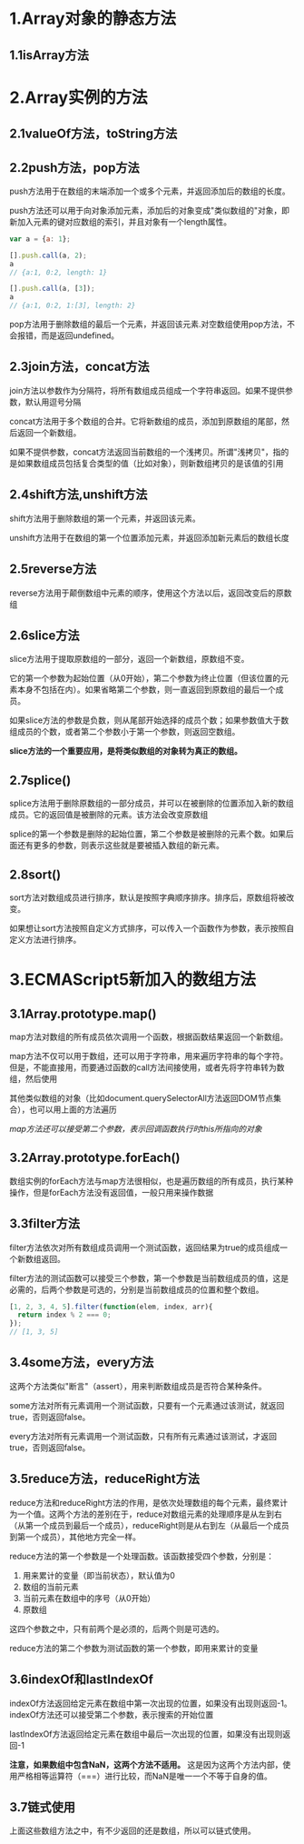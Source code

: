 # 1.Array对象的静态方法
## 1.1isArray方法
# 2.Array实例的方法
## 2.1valueOf方法，toString方法
## 2.2push方法，pop方法
push方法用于在数组的末端添加一个或多个元素，并返回添加后的数组的长度。

push方法还可以用于向对象添加元素，添加后的对象变成"类似数组的"对象，即新加入元素的键对应数组的索引，并且对象有一个length属性。

```javascript
var a = {a: 1};

[].push.call(a, 2);
a
// {a:1, 0:2, length: 1}

[].push.call(a, [3]);
a
// {a:1, 0:2, 1:[3], length: 2}
```

pop方法用于删除数组的最后一个元素，并返回该元素.对空数组使用pop方法，不会报错，而是返回undefined。

## 2.3join方法，concat方法
join方法以参数作为分隔符，将所有数组成员组成一个字符串返回。如果不提供参数，默认用逗号分隔

concat方法用于多个数组的合并。它将新数组的成员，添加到原数组的尾部，然后返回一个新数组。

如果不提供参数，concat方法返回当前数组的一个浅拷贝。所谓"浅拷贝"，指的是如果数组成员包括复合类型的值（比如对象），则新数组拷贝的是该值的引用

## 2.4shift方法,unshift方法
shift方法用于删除数组的第一个元素，并返回该元素。

unshift方法用于在数组的第一个位置添加元素，并返回添加新元素后的数组长度

## 2.5reverse方法
reverse方法用于颠倒数组中元素的顺序，使用这个方法以后，返回改变后的原数组

## 2.6slice方法
slice方法用于提取原数组的一部分，返回一个新数组，原数组不变。

它的第一个参数为起始位置（从0开始），第二个参数为终止位置（但该位置的元素本身不包括在内）。如果省略第二个参数，则一直返回到原数组的最后一个成员。

如果slice方法的参数是负数，则从尾部开始选择的成员个数；如果参数值大于数组成员的个数，或者第二个参数小于第一个参数，则返回空数组。

**slice方法的一个重要应用，是将类似数组的对象转为真正的数组。**

## 2.7splice()
splice方法用于删除原数组的一部分成员，并可以在被删除的位置添加入新的数组成员。它的返回值是被删除的元素。该方法会改变原数组

splice的第一个参数是删除的起始位置，第二个参数是被删除的元素个数。如果后面还有更多的参数，则表示这些就是要被插入数组的新元素。

## 2.8sort()
sort方法对数组成员进行排序，默认是按照字典顺序排序。排序后，原数组将被改变。

如果想让sort方法按照自定义方式排序，可以传入一个函数作为参数，表示按照自定义方法进行排序。

# 3.ECMAScript5新加入的数组方法
## 3.1Array.prototype.map()
map方法对数组的所有成员依次调用一个函数，根据函数结果返回一个新数组。

map方法不仅可以用于数组，还可以用于字符串，用来遍历字符串的每个字符。但是，不能直接用，而要通过函数的call方法间接使用，或者先将字符串转为数组，然后使用

其他类似数组的对象（比如document.querySelectorAll方法返回DOM节点集合），也可以用上面的方法遍历

_map方法还可以接受第二个参数，表示回调函数执行时this所指向的对象_

## 3.2Array.prototype.forEach()
数组实例的forEach方法与map方法很相似，也是遍历数组的所有成员，执行某种操作，但是forEach方法没有返回值，一般只用来操作数据

## 3.3filter方法
filter方法依次对所有数组成员调用一个测试函数，返回结果为true的成员组成一个新数组返回。

filter方法的测试函数可以接受三个参数，第一个参数是当前数组成员的值，这是必需的，后两个参数是可选的，分别是当前数组成员的位置和整个数组。

```javascript
[1, 2, 3, 4, 5].filter(function(elem, index, arr){
  return index % 2 === 0;
});
// [1, 3, 5]
```

## 3.4some方法，every方法
这两个方法类似"断言"（assert），用来判断数组成员是否符合某种条件。

some方法对所有元素调用一个测试函数，只要有一个元素通过该测试，就返回true，否则返回false。

every方法对所有元素调用一个测试函数，只有所有元素通过该测试，才返回true，否则返回false。

## 3.5reduce方法，reduceRight方法
reduce方法和reduceRight方法的作用，是依次处理数组的每个元素，最终累计为一个值。这两个方法的差别在于，reduce对数组元素的处理顺序是从左到右（从第一个成员到最后一个成员），reduceRight则是从右到左（从最后一个成员到第一个成员），其他地方完全一样。

reduce方法的第一个参数是一个处理函数。该函数接受四个参数，分别是：
1. 用来累计的变量（即当前状态），默认值为0
2. 数组的当前元素
3. 当前元素在数组中的序号（从0开始）
4. 原数组

这四个参数之中，只有前两个是必须的，后两个则是可选的。

reduce方法的第二个参数为测试函数的第一个参数，即用来累计的变量

## 3.6indexOf和lastIndexOf
indexOf方法返回给定元素在数组中第一次出现的位置，如果没有出现则返回-1。indexOf方法还可以接受第二个参数，表示搜索的开始位置

lastIndexOf方法返回给定元素在数组中最后一次出现的位置，如果没有出现则返回-1

**注意，如果数组中包含NaN，这两个方法不适用。** 这是因为这两个方法内部，使用严格相等运算符（===）进行比较，而NaN是唯一一个不等于自身的值。

## 3.7链式使用
上面这些数组方法之中，有不少返回的还是数组，所以可以链式使用。

